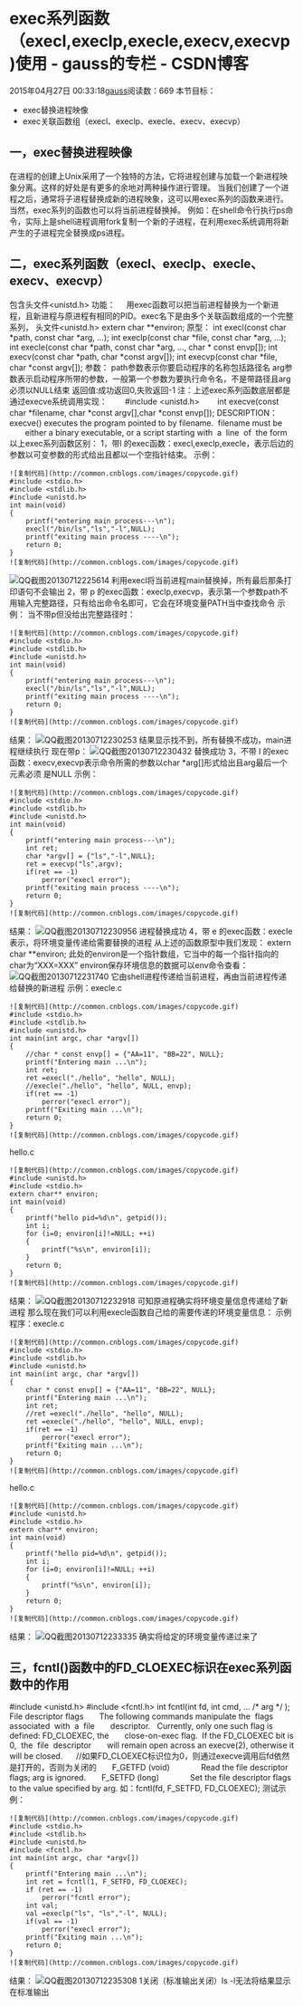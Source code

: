 # exec系列函数（execl,execlp,execle,execv,execvp)使用 - gauss的专栏 - CSDN博客
2015年04月27日 00:33:18[gauss](https://me.csdn.net/mathlmx)阅读数：669
本节目标：
- exec替换进程映像
- exec关联函数组（execl、execlp、execle、execv、execvp）
## 一，exec替换进程映像
在进程的创建上Unix采用了一个独特的方法，它将进程创建与加载一个新进程映象分离。这样的好处是有更多的余地对两种操作进行管理。
当我们创建了一个进程之后，通常将子进程替换成新的进程映象，这可以用exec系列的函数来进行。当然，exec系列的函数也可以将当前进程替换掉。
例如：在shell命令行执行ps命令，实际上是shell进程调用fork复制一个新的子进程，在利用exec系统调用将新产生的子进程完全替换成ps进程。
## 二，exec系列函数（execl、execlp、execle、execv、execvp）
包含头文件<unistd.h>
功能：
    用exec函数可以把当前进程替换为一个新进程，且新进程与原进程有相同的PID。exec名下是由多个关联函数组成的一个完整系列，
头文件<unistd.h>
extern char **environ; 
原型：
int execl(const char *path, const char *arg, ...);
int execlp(const char *file, const char *arg, ...);
int execle(const char *path, const char *arg, ..., char * const envp[]);
int execv(const char *path, char *const argv[]);
int execvp(const char *file, char *const argv[]);
参数：
path参数表示你要启动程序的名称包括路径名
arg参数表示启动程序所带的参数，一般第一个参数为要执行命令名，不是带路径且arg必须以NULL结束
返回值:成功返回0,失败返回-1
注：上述exec系列函数底层都是通过execve系统调用实现：
       #include <unistd.h>
       int execve(const char *filename, char *const argv[],char *const envp[]);
DESCRIPTION： 
       execve() executes the program pointed to by filename.  filename must be 
       either a binary executable, or a script starting with  a  line  of  the form
以上exec系列函数区别：
1，带l 的exec函数：execl,execlp,execle，表示后边的参数以可变参数的形式给出且都以一个空指针结束。
示例：
```
![复制代码](http://common.cnblogs.com/images/copycode.gif)
#include <stdio.h>
#include <stdlib.h>
#include <unistd.h>
int main(void)
{
    printf("entering main process---\n");
    execl("/bin/ls","ls","-l",NULL);
    printf("exiting main process ----\n");
    return 0;
}
![复制代码](http://common.cnblogs.com/images/copycode.gif)
```
![QQ截图20130712225614](http://images.cnitblog.com/blog/529981/201307/12235435-4e7e41be4be34c82afeaedba02d13ace.png)
利用execl将当前进程main替换掉，所有最后那条打印语句不会输出
2，带 p 的exec函数：execlp,execvp，表示第一个参数path不用输入完整路径，只有给出命令名即可，它会在环境变量PATH当中查找命令
示例：
当不带p但没给出完整路径时：
```
![复制代码](http://common.cnblogs.com/images/copycode.gif)
#include <stdio.h>
#include <stdlib.h>
#include <unistd.h>
int main(void)
{
    printf("entering main process---\n");
    execl("/bin/ls","ls","-l",NULL);
    printf("exiting main process ----\n");
    return 0;
}
![复制代码](http://common.cnblogs.com/images/copycode.gif)
```
结果：
![QQ截图20130712230253](http://images.cnitblog.com/blog/529981/201307/12235435-2e6e368cb2ac4bdfac36d5b811526b9f.png)
结果显示找不到，所有替换不成功，main进程继续执行
现在带p：
![QQ截图20130712230432](http://images.cnitblog.com/blog/529981/201307/12235436-7f8e4291fcd74aff9c83bc763870ec8e.png)
替换成功
3，不带 l 的exec函数：execv,execvp表示命令所需的参数以char *arg[]形式给出且arg最后一个元素必须
是NULL
示例：
```
![复制代码](http://common.cnblogs.com/images/copycode.gif)
#include <stdio.h>
#include <stdlib.h>
#include <unistd.h>
int main(void)
{
    printf("entering main process---\n");
    int ret;
    char *argv[] = {"ls","-l",NULL};
    ret = execvp("ls",argv);
    if(ret == -1)
        perror("execl error");
    printf("exiting main process ----\n");
    return 0;
}
![复制代码](http://common.cnblogs.com/images/copycode.gif)
```
结果：
![QQ截图20130712230956](http://images.cnitblog.com/blog/529981/201307/12235437-7c2b8a69045d4275a4558d207fdb68b4.png)
进程替换成功
4，带 e 的exec函数：execle表示，将环境变量传递给需要替换的进程
从上述的函数原型中我们发现：
extern char **environ;
此处的environ是一个指针数组，它当中的每一个指针指向的char为“XXX=XXX”
environ保存环境信息的数据可以env命令查看：
![QQ截图20130712231740](http://images.cnitblog.com/blog/529981/201307/12235437-b4a4514a1b9d4aae93d03258cc152d5b.png)
它由shell进程传递给当前进程，再由当前进程传递给替换的新进程
示例：execle.c
```
![复制代码](http://common.cnblogs.com/images/copycode.gif)
#include <stdio.h>
#include <stdlib.h>
#include <unistd.h>
int main(int argc, char *argv[])
{
    //char * const envp[] = {"AA=11", "BB=22", NULL};
    printf("Entering main ...\n");
    int ret;
    ret =execl("./hello", "hello", NULL);
    //execle("./hello", "hello", NULL, envp);
    if(ret == -1)
        perror("execl error");
    printf("Exiting main ...\n");
    return 0;
}
![复制代码](http://common.cnblogs.com/images/copycode.gif)
```
hello.c
```
![复制代码](http://common.cnblogs.com/images/copycode.gif)
#include <unistd.h>
#include <stdio.h>
extern char** environ;
int main(void)
{
    printf("hello pid=%d\n", getpid());
    int i;
    for (i=0; environ[i]!=NULL; ++i)
    {
        printf("%s\n", environ[i]);
    }
    return 0;
}
![复制代码](http://common.cnblogs.com/images/copycode.gif)
```
结果：
![QQ截图20130712232918](http://images.cnitblog.com/blog/529981/201307/12235438-9c91c25d61c14c8daff173f42c0038d2.png)
可知原进程确实将环境变量信息传递给了新进程
那么现在我们可以利用execle函数自己给的需要传递的环境变量信息：
示例程序：execle.c
```
![复制代码](http://common.cnblogs.com/images/copycode.gif)
#include <stdio.h>
#include <stdlib.h>
#include <unistd.h>
int main(int argc, char *argv[])
{
    char * const envp[] = {"AA=11", "BB=22", NULL};
    printf("Entering main ...\n");
    int ret;
    //ret =execl("./hello", "hello", NULL);
    ret =execle("./hello", "hello", NULL, envp);
    if(ret == -1)
        perror("execl error");
    printf("Exiting main ...\n");
    return 0;
}
![复制代码](http://common.cnblogs.com/images/copycode.gif)
```
hello.c
```
![复制代码](http://common.cnblogs.com/images/copycode.gif)
#include <unistd.h>
#include <stdio.h>
extern char** environ;
int main(void)
{
    printf("hello pid=%d\n", getpid());
    int i;
    for (i=0; environ[i]!=NULL; ++i)
    {
        printf("%s\n", environ[i]);
    }
    return 0;
}
![复制代码](http://common.cnblogs.com/images/copycode.gif)
```
结果：
![QQ截图20130712233335](http://images.cnitblog.com/blog/529981/201307/12235439-76c7f522edcf4424a2d7eeeecf9b32db.png)
确实将给定的环境变量传递过来了
## 三，fcntl()函数中的FD_CLOEXEC标识在exec系列函数中的作用
#include <unistd.h> 
#include <fcntl.h>
int fcntl(int fd, int cmd, ... /* arg */ );
File descriptor flags 
      The following commands manipulate the  flags  associated  with  a  file 
      descriptor.   Currently, only one such flag is defined: 
FD_CLOEXEC, the 
      close-on-exec flag.  If the FD_CLOEXEC bit is 0,  the  file  descriptor 
      will remain open across an execve(2), otherwise it will be closed.
     //如果FD_CLOEXEC标识位为0，则通过execve调用后fd依然是打开的，否则为关闭的
      F_GETFD (void) 
             Read the file descriptor flags; arg is ignored.
      F_SETFD (long) 
             Set the file descriptor flags to the value specified by arg.
如：fcntl(fd, F_SETFD, FD_CLOEXEC);
测试示例：
```
![复制代码](http://common.cnblogs.com/images/copycode.gif)
#include <stdio.h>
#include <stdlib.h>
#include <unistd.h>
#include <fcntl.h>
int main(int argc, char *argv[])
{
    printf("Entering main ...\n");
    int ret = fcntl(1, F_SETFD, FD_CLOEXEC);
    if (ret == -1)
        perror("fcntl error");
    int val;
    val =execlp("ls", "ls","-l", NULL);
    if(val == -1)
        perror("execl error");
    printf("Exiting main ...\n");
    return 0;
}
![复制代码](http://common.cnblogs.com/images/copycode.gif)
```
结果：
![QQ截图20130712235308](http://images.cnitblog.com/blog/529981/201307/12235439-31a996502f604f0bb6e9de2d8042106f.png)
1关闭（标准输出关闭）ls -l无法将结果显示在标准输出 
